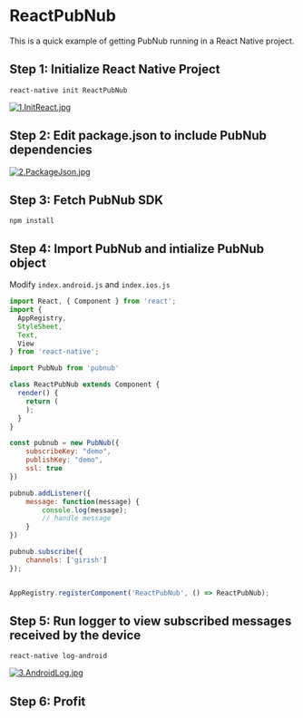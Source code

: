 # ReactPubNub

This is a quick example of getting PubNub running in a React Native project.

## Step 1: Initialize React Native Project

`react-native init ReactPubNub`

[![1.InitReact.jpg](https://s12.postimg.org/4vit9du65/1_Init_React.jpg)](https://postimg.org/image/lw1pi277d/)

## Step 2: Edit package.json to include PubNub dependencies

[![2.PackageJson.jpg](https://s17.postimg.org/p590ink4v/2_Package_Json.jpg)](https://postimg.org/image/nq7ftxj1n/)

## Step 3: Fetch PubNub SDK

`npm install`

## Step 4: Import PubNub and intialize PubNub object

Modify `index.android.js` and `index.ios.js`

```javascript
import React, { Component } from 'react';
import {
  AppRegistry,
  StyleSheet,
  Text,
  View
} from 'react-native';

import PubNub from 'pubnub'

class ReactPubNub extends Component {
  render() {
    return (
    );
  }
}

const pubnub = new PubNub({
    subscribeKey: "demo",
    publishKey: "demo",
    ssl: true
})

pubnub.addListener({
    message: function(message) {
        console.log(message);
        // handle message
    }
})

pubnub.subscribe({ 
    channels: ['girish'] 
});


AppRegistry.registerComponent('ReactPubNub', () => ReactPubNub);

```

## Step 5: Run logger to view subscribed messages received by the device
`react-native log-android`

[![3.AndroidLog.jpg](https://s13.postimg.org/6wvx1e43b/3_Android_Log.jpg)](https://postimg.org/image/7mepdr4mr/)

## Step 6: Profit
